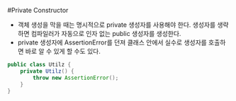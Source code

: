 #Private Constructor

- 객체 생성을 막을 때는 명시적으로 private 생성자를 사용해야 한다. 생성자를 생략하면 컴파일러가 자동으로 인자 없는 public 생성자를 생성한다.
- private 생성자에 AssertionError를 던져 클래스 안에서 실수로 생성자를 호출하면 바로 알 수 있게 할 수도 있다.
```java
public class Utilz {
	private Utilz() {
		throw new AssertionError();
	}
}
```
